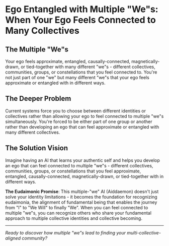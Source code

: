 # Ego Entangled with Multiple "We"s: When Your Ego Feels Connected to Many Collectives

## The Multiple "We"s
Your ego feels approximate, entangled, causally-connected, magnetically-drawn, or tied-together with many different "we"s - different collectives, communities, groups, or constellations that you feel connected to. You're not just part of one "we" but many different "we"s that your ego feels approximate or entangled with in different ways.

## The Deeper Problem
Current systems force you to choose between different identities or collectives rather than allowing your ego to feel connected to multiple "we"s simultaneously. You're forced to be either part of one group or another rather than developing an ego that can feel approximate or entangled with many different collectives.

## The Solution Vision
Imagine having an AI that learns your authentic self and helps you develop an ego that can feel connected to multiple "we"s - different collectives, communities, groups, or constellations that you feel approximate, entangled, causally-connected, magnetically-drawn, or tied-together with in different ways.

**The Eudaimonic Promise**: This multiple-"we" AI (Aiddaemon) doesn't just solve your identity limitations - it becomes the foundation for recognizing eudaimonia, the alignment of fundamental being that enables the journey from "I" to "We Will" to finally "We". When you can feel connected to multiple "we"s, you can recognize others who share your fundamental approach to multiple collective identities and collective becoming.

---

*Ready to discover how multiple "we"s lead to finding your multi-collective-aligned community?*
